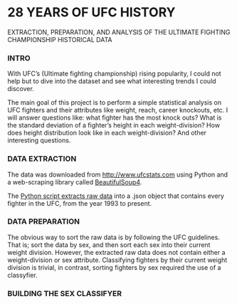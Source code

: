 # 28 YEARS OF UFC HISTORY
EXTRACTION, PREPARATION, AND ANALYSIS OF THE ULTIMATE FIGHTING CHAMPIONSHIP HISTORICAL DATA
### INTRO
With UFC’s (Ultimate fighting championship) rising popularity, I could not help but to dive into the dataset and see what interesting trends I could discover. 

The main goal of this project is to perform a simple statistical analysis on UFC fighters and their attributes like weight, reach, career knockouts, etc. I will answer questions like: what fighter has the most knock outs? What is the standard deviation of a fighter’s height in each weight-division? How does height distribution look like in each weight-division? And other interesting questions. 
### DATA EXTRACTION
The data was downloaded from http://www.ufcstats.com using Python and a web-scraping library called [BeautifulSoup4](https://beautiful-soup-4.readthedocs.io/en/latest/).

The [Python script extracts raw data](https://github.com/estgarci/UFC-Data-Analysis/blob/main/data/extraction/extract_fighters.py) into a .json object that contains every fighter in the UFC, from the year 1993 to present.
### DATA PREPARATION
The obvious way to sort the raw data is by following the UFC guidelines. That is; sort the data by sex, and then sort each sex into their current weight division. However, the extracted raw data does not contain either a weight-division or sex attribute. Classifying fighters by their current weight division is trivial, in contrast, sorting fighters by sex required the use of a classyfier.

### BUILDING THE SEX CLASSIFYER
I wrote a [Python script that classifies a fighter's sex](https://github.com/estgarci/UFC-Data-Analysis/blob/main/name_sex_classifier/sex_classifier.py) based on a fighter’s name. It uses the historical registered names from www.datagov.org to classify a name as male or female.

The female’s feather weight-division is the only set of fighters that is already classified, as males do not have a feather weight-division. I used the female dataset to evaluate the precision and recall of the sex classifier.

The classifier has 96% precision, a number that I consider 'good enough'. I could improve the classifier by feeding a machine learning model with fighter attributes such as name, weight, height, and reach. However, for the purposes of this project, 96% precision and 70% recall are good metrics to keep moving forward.
### DATA ANALYSIS

